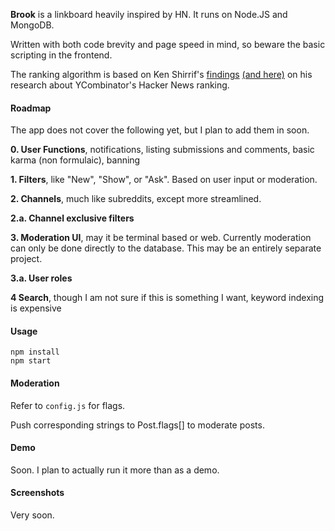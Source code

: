 **Brook** is a linkboard heavily inspired by HN. It runs on Node.JS and MongoDB.

Written with both code brevity and page speed in mind, so beware the basic scripting in the frontend.

The ranking algorithm is based on Ken Shirrif's [findings](http://www.righto.com/2013/11/how-hacker-news-ranking-really-works.html) [(and here)](http://www.righto.com/2009/06/how-does-newsyc-ranking-work.html) on his research about YCombinator's Hacker News ranking.

#### Roadmap

The app does not cover the following yet, but I plan to add them in soon.

**0. User Functions**, notifications, listing submissions and comments, basic karma (non formulaic), banning

**1. Filters**, like "New", "Show", or "Ask". Based on user input or moderation.

**2. Channels**, much like subreddits, except more streamlined.

**2.a. Channel exclusive filters**

**3. Moderation UI**, may it be terminal based or web. Currently moderation can only be done directly to the database. This may be an entirely separate project.

**3.a. User roles**

**4 Search**, though I am not sure if this is something I want, keyword indexing is expensive

#### Usage

```
npm install
npm start
```

#### Moderation

Refer to `config.js` for flags.

Push corresponding strings to Post.flags[] to moderate posts.

#### Demo

Soon. I plan to actually run it more than as a demo.

#### Screenshots

Very soon.
